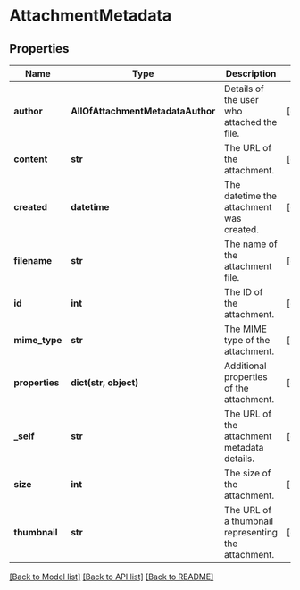 # AttachmentMetadata

## Properties
Name | Type | Description | Notes
------------ | ------------- | ------------- | -------------
**author** | **AllOfAttachmentMetadataAuthor** | Details of the user who attached the file. | [optional] 
**content** | **str** | The URL of the attachment. | [optional] 
**created** | **datetime** | The datetime the attachment was created. | [optional] 
**filename** | **str** | The name of the attachment file. | [optional] 
**id** | **int** | The ID of the attachment. | [optional] 
**mime_type** | **str** | The MIME type of the attachment. | [optional] 
**properties** | **dict(str, object)** | Additional properties of the attachment. | [optional] 
**_self** | **str** | The URL of the attachment metadata details. | [optional] 
**size** | **int** | The size of the attachment. | [optional] 
**thumbnail** | **str** | The URL of a thumbnail representing the attachment. | [optional] 

[[Back to Model list]](../README.md#documentation-for-models) [[Back to API list]](../README.md#documentation-for-api-endpoints) [[Back to README]](../README.md)

